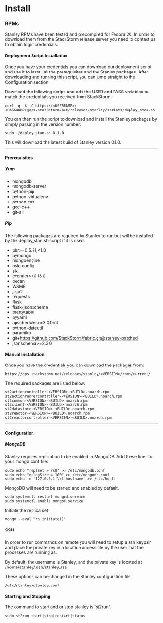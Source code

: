 Install
======

### RPMs

Stanley RPMs have been tested and precompiled for Fedora 20.  In order to download them from the StackStorm release server you need to contact us to obtain login credentials.  

#### Deployment Script Installation

Once you have your credentials you can download our deployment script and use it to install all the prerequisites and the Stanley packages.  After downloading and running this script, you can jump straight to the Configuration section.

Download the following script, and edit the USER and PASS variables to match the credentials you received from StackStorm.

    curl -q -k -O https://<USERNAME>:<PASSWORD>@ops.stackstorm.net/releases/stanley/scripts/deploy_stan.sh

You can then run the script to download and install the Stanley packages by simply passing in the version number:

    sudo ./deploy_stan.sh 0.1.0

This will download the latest build of Stanley version 0.1.0.

---

#### Prerequisites
##### Yum

- mongodb
- mongodb-server
- python-pip
- python-virtualenv
- python-tox 
- gcc-c++ 
- git-all


##### Pip

The following packages are required by Stanley to run but will be installed by the deploy_stan.sh script if it is used.

- pbr>=0.5.21,<1.0
- pymongo
- mongoengine
- oslo.config
- six
- eventlet>=0.13.0
- pecan
- WSME
- jinja2
- requests
- flask
- flask-jsonschema
- prettytable
- pyyaml
- apscheduler>=3.0.0rc1
- python-dateutil
- paramiko
- git+https://github.com/StackStorm/fabric.git@stanley-patched
- jsonschema>=2.3.0

#### Manual Installation

Once you have the credentials you can download the packages from:

    https://ops.stackstorm.net/releases/stanley/<VERSION>/rpms/current/

The required packages are listed below:

    st2actioncontroller-<VERSION>-<BUILD>.noarch.rpm
    st2actionrunnercontroller-<VERSION>-<BUILD>.noarch.rpm
    st2common-<VERSION>-<BUILD>.noarch.rpm
    st2client-<VERSION>-<BUILD>.noarch.rpm
    st2datastore-<VERSION>-<BUILD>.noarch.rpm
    st2reactor-<VERSION>-<BUILD>.noarch.rpm
    st2reactorcontroller-<VERSION>-<BUILD>.noarch.rpm

---

#### Configuration

##### MongoDB

Stanley requires replication to be enabled in MongoDB.  Add these lines to your mongo.conf file:

    sudo echo "replSet = rs0" >> /etc/mongodb.conf
    sudo echo "oplogSize = 100" >> /etc/mongodb.conf
    sudo echo -e '127.0.0.1'\\t`hostname` >> /etc/hosts


MongoDB will need to be started and enabled by default.

    sudo systemctl restart mongod.service
    sudo systemctl enable mongod.service

Initiate the replica set

    mongo --eval "rs.initiate()"


##### SSH

In order to run commands on remote you will need to setup a ssh keypair and place the private key in a location accessible by the user that the processes are running as.

By default, the username is Stanley, and the private key is located at /home/stanley/.ssh/stanley_rsa

These options can be changed in the Stanley configuration file:

    /etc/stanley/stanley.conf

#### Starting and Stopping

The command to start and or stop stanley is 'st2run'.

    sudo st2run start|stop|restart|status


